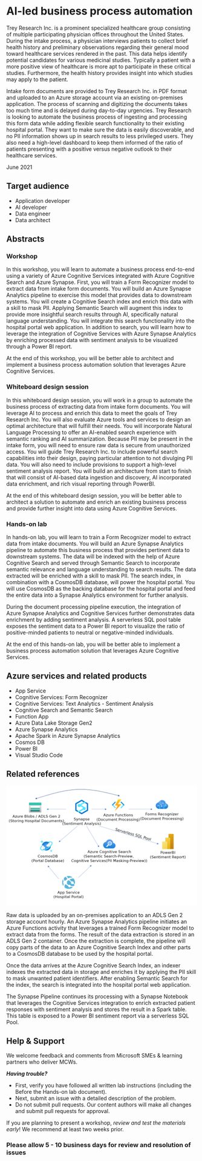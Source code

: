 # AI-led business process automation

Trey Research Inc. is a prominent specialized healthcare group consisting of multiple participating physician offices throughout the United States.  During the intake process, a physician interviews patients to collect brief health history and preliminary observations regarding their general mood toward healthcare services rendered in the past. This data helps identify potential candidates for various medicinal studies. Typically a patient with a more positive view of healthcare is more apt to participate in these critical studies. Furthermore, the health history provides insight into which studies may apply to the patient.

Intake form documents are provided to Trey Research Inc. in PDF format and uploaded to an Azure storage account via an existing on-premises application. The process of scanning and digitizing the documents takes too much time and is delayed during day-to-day urgencies. Trey Research is looking to automate the business process of ingesting and processing this form data while adding flexible search functionality to their existing hospital portal. They want to make sure the data is easily discoverable, and no PII information shows up in search results to less privileged users. They also need a high-level dashboard to keep them informed of the ratio of patients presenting with a positive versus negative outlook to their healthcare services.

June 2021

## Target audience

- Application developer
- AI developer
- Data engineer
- Data architect

## Abstracts

### Workshop

In this workshop, you will learn to automate a business process end-to-end using a variety of Azure Cognitive Services integrated with Azure Cognitive Search and Azure Synapse. First, you will train a Form Recognizer model to extract data from intake form documents. You will build an Azure Synapse Analytics pipeline to exercise this model that provides data to downstream systems. You will create a Cognitive Search index and enrich this data with a skill to mask PII. Applying Semantic Search will augment this index to provide more insightful search results through AI, specifically natural language understanding. You will integrate this search functionality into the hospital portal web application. In addition to search, you will learn how to leverage the integration of Cognitive Services with Azure Synapse Analytics by enriching processed data with sentiment analysis to be visualized through a Power BI report.

At the end of this workshop, you will be better able to architect and implement a business process automation solution that leverages Azure Cognitive Services.

### Whiteboard design session

In this whiteboard design session, you will work in a group to automate the business process of extracting data from intake form documents. You will leverage AI to process and enrich this data to meet the goals of Trey Research Inc. You will also evaluate Azure tools and services to design an optimal architecture that will fulfill their needs. You will incorporate Natural Language Processing to offer an AI-enabled search experience with semantic ranking and AI summarization. Because PII may be present in the intake form, you will need to ensure raw data is secure from unauthorized access. You will guide Trey Research Inc. to include powerful search capabilities into their design, paying particular attention to not divulging PII data. You will also need to include provisions to support a high-level sentiment analysis report. You will build an architecture from start to finish that will consist of AI-based data ingestion and discovery, AI incorporated data enrichment, and rich visual reporting through PowerBI.

At the end of this whiteboard design session, you will be better able to architect a solution to automate and enrich an existing business process and provide further insight into data using Azure Cognitive Services.

### Hands-on lab

In hands-on lab, you will learn to train a Form Recognizer model to extract data from intake documents. You will build an Azure Synapse Analytics pipeline to automate this business process that provides pertinent data to downstream systems. The data will be indexed with the help of Azure Cognitive Search and served through Semantic Search to incorporate semantic relevance and language understanding to search results. The data extracted will be enriched with a skill to mask PII. The search index, in combination with a CosmosDB database, will power the hospital portal.
You will use CosmosDB as the backing database for the hospital portal and feed the entire data into a Synapse Analytics environment for further analysis.

During the document processing pipeline execution, the integration of Azure Synapse Analytics and Cognitive Services further demonstrates data enrichment by adding sentiment analysis. A serverless SQL pool table exposes the sentiment data to a Power BI report to visualize the ratio of positive-minded patients to neutral or negative-minded individuals.

At the end of this hands-on lab, you will be better able to implement a business process automation solution that leverages Azure Cognitive Services.

## Azure services and related products

- App Service
- Cognitive Services: Form Recognizer
- Cognitive Services: Text Analytics - Sentiment Analysis
- Cognitive Search and Semantic Search
- Function App
- Azure Data Lake Storage Gen2
- Azure Synapse Analytics
- Apache Spark in Azure Synapse Analytics
- Cosmos DB
- Power BI
- Visual Studio Code

## Related references

![The solution architecture diagram as described in the paragraph that follows.](Media/architecture.png "Solution architecture")

Raw data is uploaded by an on-premises application to an ADLS Gen 2 storage account hourly. An Azure Synapse Analytics pipeline initiates an Azure Functions activity that leverages a trained Form Recognizer model to extract data from the forms. The result of the data extraction is stored in an ADLS Gen 2 container. Once the extraction is complete, the pipeline will copy parts of the data to an Azure Cognitive Search Index and other parts to a CosmosDB database to be used by the hospital portal.

Once the data arrives at the Azure Cognitive Search Index, an indexer indexes the extracted data in storage and enriches it by applying the PII skill to mask unwanted patient identifiers. After enabling Semantic Search for the index, the search is integrated into the hospital portal web application.

The Synapse Pipeline continues its processing with a Synapse Notebook that leverages the Cognitive Services integration to enrich extracted patient responses with sentiment analysis and stores the result in a Spark table. This table is exposed to a Power BI sentiment report via a serverless SQL Pool.

## Help & Support

We welcome feedback and comments from Microsoft SMEs & learning partners who deliver MCWs.  

***Having trouble?***

- First, verify you have followed all written lab instructions (including the Before the Hands-on lab document).
- Next, submit an issue with a detailed description of the problem.
- Do not submit pull requests. Our content authors will make all changes and submit pull requests for approval.  

If you are planning to present a workshop, *review and test the materials early*! We recommend at least two weeks prior.

### Please allow 5 - 10 business days for review and resolution of issues
